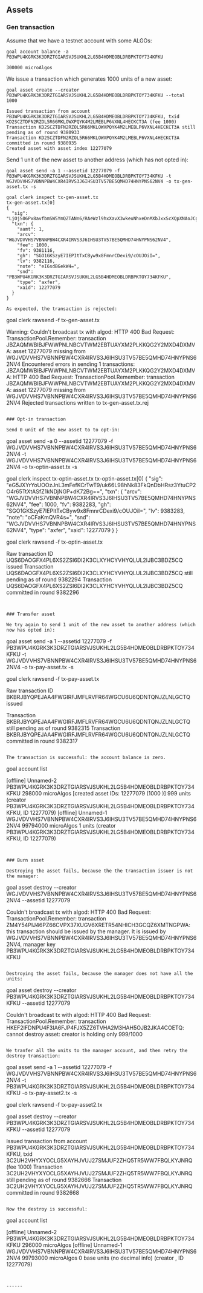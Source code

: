 ## Assets

### Gen transaction

Assume that we have a testnet account with some ALGOs:

```
goal account balance -a PB3WPU4KGRK3K3DRZTGIARSVJSUKHL2LG5B4HDMEOBLDRBPKTOY734KFKU

300000 microAlgos
```

We issue a transaction which generates 1000 units of a new asset:
```
goal asset create --creator PB3WPU4KGRK3K3DRZTGIARSVJSUKHL2LG5B4HDMEOBLDRBPKTOY734KFKU --total 1000

Issued transaction from account PB3WPU4KGRK3K3DRZTGIARSVJSUKHL2LG5B4HDMEOBLDRBPKTOY734KFKU, txid KD2SCZTDFN2RZOL5R66MKLOWXPQYK4M2LMEBLP6VXNL4HECKCT3A (fee 1000)
Transaction KD2SCZTDFN2RZOL5R66MKLOWXPQYK4M2LMEBLP6VXNL4HECKCT3A still pending as of round 9380933
Transaction KD2SCZTDFN2RZOL5R66MKLOWXPQYK4M2LMEBLP6VXNL4HECKCT3A committed in round 9380935
Created asset with asset index 12277079
```

Send 1 unit of the new asset to another address (which has not opted in):

```
goal asset send -a 1 --assetid 12277079 -f PB3WPU4KGRK3K3DRZTGIARSVJSUKHL2LG5B4HDMEOBLDRBPKTOY734KFKU -t WGJVDVVHS7VBNNPBW4CXR4IRVS3J6IHSU3TV57BE5QMHD74HNYPNS62NV4 -o tx-gen-asset.tx -s

goal clerk inspect tx-gen-asset.tx
tx-gen-asset.tx[0]
{
  "sig": "LjOjS06Px8avfbmSW5YmQZTANn6/RAeWzl9hxXavX3wkeuNhxeDnMXbJxxScXQpXNAoJCgaxRaMkHDPs3aG1Ag==",
  "txn": {
    "aamt": 1,
    "arcv": "WGJVDVVHS7VBNNPBW4CXR4IRVS3J6IHSU3TV57BE5QMHD74HNYPNS62NV4",
    "fee": 1000,
    "fv": 9381116,
    "gh": "SGO1GKSzyE7IEPItTxCByw9x8FmnrCDexi9/cOUJOiI=",
    "lv": 9382116,
    "note": "eI6sdBGekW4=",
    "snd": "PB3WPU4KGRK3K3DRZTGIARSVJSUKHL2LG5B4HDMEOBLDRBPKTOY734KFKU",
    "type": "axfer",
    "xaid": 12277079
  }
}

As expected, the transaction is rejected:
```
goal clerk rawsend -f tx-gen-asset.tx

Warning: Couldn't broadcast tx with algod: HTTP 400 Bad Request: TransactionPool.Remember: transaction JBZAQMWBIBJFWWPNLNBCVTWM2EBTUAYXM2PLKKQG2Y2MXD4DXMVA: asset 12277079 missing from WGJVDVVHS7VBNNPBW4CXR4IRVS3J6IHSU3TV57BE5QMHD74HNYPNS62NV4
Encountered errors in sending 1 transactions:
  JBZAQMWBIBJFWWPNLNBCVTWM2EBTUAYXM2PLKKQG2Y2MXD4DXMVA: HTTP 400 Bad Request: TransactionPool.Remember: transaction JBZAQMWBIBJFWWPNLNBCVTWM2EBTUAYXM2PLKKQG2Y2MXD4DXMVA: asset 12277079 missing from WGJVDVVHS7VBNNPBW4CXR4IRVS3J6IHSU3TV57BE5QMHD74HNYPNS62NV4
Rejected transactions written to tx-gen-asset.tx.rej
```

### Opt-in transaction

Send 0 unit of the new asset to to opt-in:

```
goal asset send -a 0 --assetid 12277079 -f WGJVDVVHS7VBNNPBW4CXR4IRVS3J6IHSU3TV57BE5QMHD74HNYPNS62NV4 -t WGJVDVVHS7VBNNPBW4CXR4IRVS3J6IHSU3TV57BE5QMHD74HNYPNS62NV4 -o tx-optin-asset.tx -s

goal clerk inspect tx-optin-asset.tx tx-optin-asset.tx[0]
{
  "sig": "eG5JXYrYoUOOzJnL3mFefKCrTwT9/uk66L98hNk83FkQnDbHRsz3YtuCP2O4r65TtXtASfZ1kNDjNGP+dK72Bg==",
  "txn": {
    "arcv": "WGJVDVVHS7VBNNPBW4CXR4IRVS3J6IHSU3TV57BE5QMHD74HNYPNS62NV4",
    "fee": 1000,
    "fv": 9382283,
    "gh": "SGO1GKSzyE7IEPItTxCByw9x8FmnrCDexi9/cOUJOiI=",
    "lv": 9383283,
    "note": "oCFaKmQVR4s=",
    "snd": "WGJVDVVHS7VBNNPBW4CXR4IRVS3J6IHSU3TV57BE5QMHD74HNYPNS62NV4",
    "type": "axfer",
    "xaid": 12277079
  }
}

goal clerk rawsend -f tx-optin-asset.tx 

Raw transaction ID UQS6DAOGFX4PL6XS2ZSI6DI2K3CLXYHCYVHYQLUL2IJBC3BDZ5CQ issued
Transaction UQS6DAOGFX4PL6XS2ZSI6DI2K3CLXYHCYVHYQLUL2IJBC3BDZ5CQ still pending as of round 9382294
Transaction UQS6DAOGFX4PL6XS2ZSI6DI2K3CLXYHCYVHYQLUL2IJBC3BDZ5CQ committed in round 9382296
```


### Transfer asset

We try again to send 1 unit of the new asset to another address (which now has opted in):

```
goal asset send -a 1 --assetid 12277079 -f PB3WPU4KGRK3K3DRZTGIARSVJSUKHL2LG5B4HDMEOBLDRBPKTOY734KFKU -t WGJVDVVHS7VBNNPBW4CXR4IRVS3J6IHSU3TV57BE5QMHD74HNYPNS62NV4 -o tx-pay-asset.tx -s

goal clerk rawsend -f tx-pay-asset.tx

Raw transaction ID BKBRJBYQPEJAA4FWGIRFJMFLRVFR64WGCU6U6QDNTQNJZLNLGCTQ issued

Transaction BKBRJBYQPEJAA4FWGIRFJMFLRVFR64WGCU6U6QDNTQNJZLNLGCTQ still pending as of round 9382315
Transaction BKBRJBYQPEJAA4FWGIRFJMFLRVFR64WGCU6U6QDNTQNJZLNLGCTQ committed in round 9382317
```

The transaction is successful: the account balance is zero.

```
goal account list

[offline] Unnamed-2 PB3WPU4KGRK3K3DRZTGIARSVJSUKHL2LG5B4HDMEOBLDRBPKTOY734KFKU
          298000 microAlgos [created asset IDs: 12277079 (1000 )]
          999 units (creator PB3WPU4KGRK3K3DRZTGIARSVJSUKHL2LG5B4HDMEOBLDRBPKTOY734KFKU, ID 12277079)
[offline] Unnamed-1 WGJVDVVHS7VBNNPBW4CXR4IRVS3J6IHSU3TV57BE5QMHD74HNYPNS62NV4
          99794000 microAlgos
          1 units (creator PB3WPU4KGRK3K3DRZTGIARSVJSUKHL2LG5B4HDMEOBLDRBPKTOY734KFKU, ID 12277079)
```


### Burn asset

Destroying the asset fails, because the the transaction issuer is not the manager:
```
goal asset destroy --creator WGJVDVVHS7VBNNPBW4CXR4IRVS3J6IHSU3TV57BE5QMHD74HNYPNS62NV4 --assetid 12277079

Couldn't broadcast tx with algod: HTTP 400 Bad Request: TransactionPool.Remember: transaction ZM4Y54PIJ46PZ66CVPX37XUGV6XRETR54NHICH3GCQZ6XMTNGPWA: this transaction should be issued by the manager. It is issued by WGJVDVVHS7VBNNPBW4CXR4IRVS3J6IHSU3TV57BE5QMHD74HNYPNS62NV4, manager key PB3WPU4KGRK3K3DRZTGIARSVJSUKHL2LG5B4HDMEOBLDRBPKTOY734KFKU
```

Destroying the asset fails, because the manager does not have all the units:

```
goal asset destroy --creator PB3WPU4KGRK3K3DRZTGIARSVJSUKHL2LG5B4HDMEOBLDRBPKTOY734KFKU --assetid 12277079

Couldn't broadcast tx with algod: HTTP 400 Bad Request: TransactionPool.Remember: transaction HKEF2IFDNPU4F3IA6FJP4FJX5ZZ6TVHA2M3HAH5OJB2JKA4COETQ: cannot destroy asset: creator is holding only 999/1000
```

We tranfer all the units to the manager account, and then retry the destroy transaction:

```
goal asset send -a 1 --assetid 12277079 -f WGJVDVVHS7VBNNPBW4CXR4IRVS3J6IHSU3TV57BE5QMHD74HNYPNS62NV4 -t PB3WPU4KGRK3K3DRZTGIARSVJSUKHL2LG5B4HDMEOBLDRBPKTOY734KFKU -o tx-pay-asset2.tx -s

goal clerk rawsend -f tx-pay-asset2.tx

goal asset destroy --creator PB3WPU4KGRK3K3DRZTGIARSVJSUKHL2LG5B4HDMEOBLDRBPKTOY734KFKU --assetid 12277079

Issued transaction from account PB3WPU4KGRK3K3DRZTGIARSVJSUKHL2LG5B4HDMEOBLDRBPKTOY734KFKU, txid 3C2UH2VHYXYOCLG5XAYHJVUJ27SMJUF2ZHQ5TR5WW7FBQLKYJNRQ (fee 1000)
Transaction 3C2UH2VHYXYOCLG5XAYHJVUJ27SMJUF2ZHQ5TR5WW7FBQLKYJNRQ still pending as of round 9382666
Transaction 3C2UH2VHYXYOCLG5XAYHJVUJ27SMJUF2ZHQ5TR5WW7FBQLKYJNRQ committed in round 9382668
```

Now the destroy is successful:
```
goal account list

[offline] Unnamed-2 PB3WPU4KGRK3K3DRZTGIARSVJSUKHL2LG5B4HDMEOBLDRBPKTOY734KFKU
	  296000 microAlgos
[offline] Unnamed-1 WGJVDVVHS7VBNNPBW4CXR4IRVS3J6IHSU3TV57BE5QMHD74HNYPNS62NV4
	  99793000 microAlgos
	  0 base units (no decimal info)  (creator , ID 12277079)
```


------
